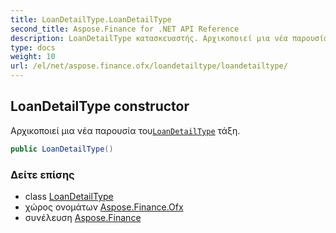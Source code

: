 ```yaml
---
title: LoanDetailType.LoanDetailType
second_title: Aspose.Finance for .NET API Reference
description: LoanDetailType κατασκευαστής. Αρχικοποιεί μια νέα παρουσία τουLoanDetailType τάξη.
type: docs
weight: 10
url: /el/net/aspose.finance.ofx/loandetailtype/loandetailtype/
---
```

## LoanDetailType constructor

Αρχικοποιεί μια νέα παρουσία του[`LoanDetailType`](../) τάξη.

```csharp
public LoanDetailType()
```

### Δείτε επίσης

* class [LoanDetailType](../)
* χώρος ονομάτων [Aspose.Finance.Ofx](../../loandetailtype/)
* συνέλευση [Aspose.Finance](../../../)


